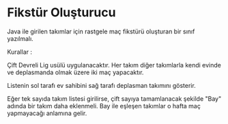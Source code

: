 # Fikstür Oluşturucu


Java ile girilen takımlar için rastgele maç fikstürü oluşturan bir sınıf yazılmalı.



Kurallar :



Çift Devreli Lig usülü uygulanacaktır. Her takım diğer takımlarla kendi evinde ve deplasmanda olmak üzere iki maç yapacaktır.


Listenin sol tarafı ev sahibini sağ tarafı deplasman takımını gösterir.


Eğer tek sayıda takım listesi girilirse, çift sayıya tamamlanacak şekilde "Bay" adında bir takım daha eklenmeli. Bay ile eşleşen takımlar o hafta maç yapmayacağı anlamına gelir.